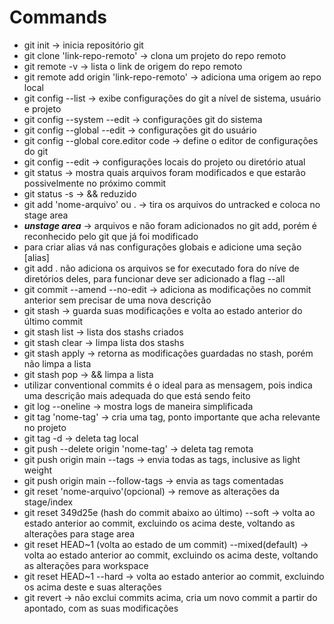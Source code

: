# Commands

- git init -> inicia repositório git
- git clone 'link-repo-remoto' -> clona um projeto do repo remoto
- git remote -v -> lista o link de origem do repo remoto
- git remote add origin 'link-repo-remoto' -> adiciona uma origem ao repo local
- git config --list -> exibe configurações do git a nível de sistema, usuário e projeto
- git config --system --edit -> configurações git do sistema
- git config --global --edit -> configurações git do usuário
- git config --global core.editor code -> define o editor de configurações do git
- git config --edit -> configurações locais do projeto ou diretório atual
- git status -> mostra quais arquivos foram modificados e que estarão possivelmente no próximo commit
- git status -s -> && reduzido
- git add 'nome-arquivo' ou . -> tira os arquivos do untracked e coloca no stage area
- ***unstage area*** -> arquivos e não foram adicionados no git add, porém é reconhecido pelo git que já foi modificado
- para criar alias vá nas configurações globais e adicione uma seção [alias]
- git add . não adiciona os arquivos se for executado fora do níve de diretórios deles, para funcionar deve ser adicionado a flag --all
- git commit --amend --no-edit -> adiciona as modificações no commit anterior sem precisar de uma nova descrição
- git stash -> guarda suas modificações e volta ao estado anterior do último commit
- git stash list -> lista dos stashs criados
- git stash clear -> limpa lista dos stashs
- git stash apply -> retorna as modificações guardadas no stash, porém não limpa a lista
- git stash pop -> && limpa a lista
- utilizar conventional commits é o ideal para as mensagem, pois indica uma descrição mais adequada do que está sendo feito
- git log --oneline -> mostra logs de maneira simplificada
- git tag 'nome-tag' -> cria uma tag, ponto importante que acha relevante no projeto
- git tag -d -> deleta tag local
- git push --delete origin 'nome-tag' -> deleta tag remota
- git push origin main --tags -> envia todas as tags, inclusive as light weight
- git push origin main --follow-tags -> envia as tags comentadas
- git reset 'nome-arquivo'(opcional) -> remove as alterações da stage/index
- git reset 349d25e (hash do commit abaixo ao último) --soft -> volta ao estado anterior ao commit, excluindo os acima deste, voltando as alterações para stage area
- git reset HEAD~1 (volta ao estado de um commit) --mixed(default) -> volta ao estado anterior ao commit, excluindo os acima deste, voltando as alterações para workspace
- git reset HEAD~1 --hard -> volta ao estado anterior ao commit, excluindo os acima deste e suas alterações
- git revert -> não exclui commits acima, cria um novo commit a partir do apontado, com as suas modificações